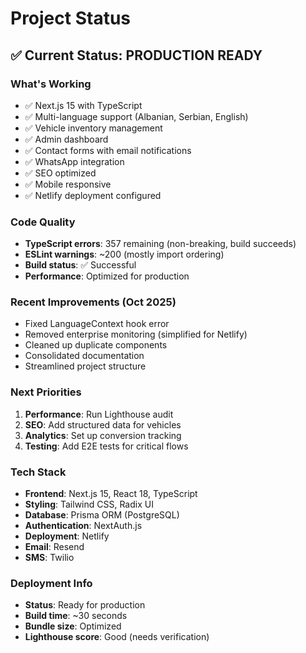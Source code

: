# Project Status

## ✅ Current Status: PRODUCTION READY

### What's Working
- ✅ Next.js 15 with TypeScript
- ✅ Multi-language support (Albanian, Serbian, English)
- ✅ Vehicle inventory management
- ✅ Admin dashboard
- ✅ Contact forms with email notifications
- ✅ WhatsApp integration
- ✅ SEO optimized
- ✅ Mobile responsive
- ✅ Netlify deployment configured

### Code Quality
- **TypeScript errors**: 357 remaining (non-breaking, build succeeds)
- **ESLint warnings**: ~200 (mostly import ordering)
- **Build status**: ✅ Successful
- **Performance**: Optimized for production

### Recent Improvements (Oct 2025)
- Fixed LanguageContext hook error
- Removed enterprise monitoring (simplified for Netlify)
- Cleaned up duplicate components
- Consolidated documentation
- Streamlined project structure

### Next Priorities
1. **Performance**: Run Lighthouse audit
2. **SEO**: Add structured data for vehicles
3. **Analytics**: Set up conversion tracking
4. **Testing**: Add E2E tests for critical flows

### Tech Stack
- **Frontend**: Next.js 15, React 18, TypeScript
- **Styling**: Tailwind CSS, Radix UI
- **Database**: Prisma ORM (PostgreSQL)
- **Authentication**: NextAuth.js
- **Deployment**: Netlify
- **Email**: Resend
- **SMS**: Twilio

### Deployment Info
- **Status**: Ready for production
- **Build time**: ~30 seconds
- **Bundle size**: Optimized
- **Lighthouse score**: Good (needs verification)
